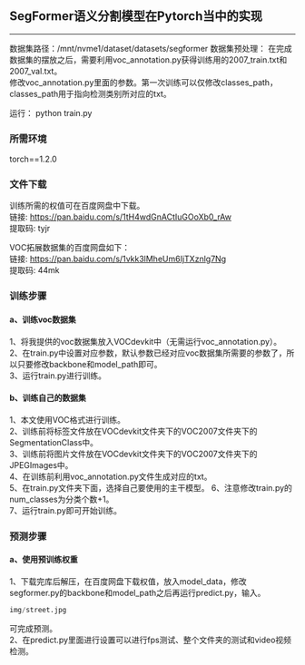 ## SegFormer语义分割模型在Pytorch当中的实现
---
数据集路径：/mnt/nvme1/dataset/datasets/segformer
数据集预处理：
在完成数据集的摆放之后，需要利用voc_annotation.py获得训练用的2007_train.txt和2007_val.txt。   
修改voc_annotation.py里面的参数。第一次训练可以仅修改classes_path，classes_path用于指向检测类别所对应的txt。   

运行：
python train.py
### 所需环境
torch==1.2.0  

### 文件下载
训练所需的权值可在百度网盘中下载。     
链接: https://pan.baidu.com/s/1tH4wdGnACtIuGOoXb0_rAw    
提取码: tyjr      

VOC拓展数据集的百度网盘如下：   
链接: https://pan.baidu.com/s/1vkk3lMheUm6IjTXznlg7Ng    
提取码: 44mk    

### 训练步骤
#### a、训练voc数据集
1、将我提供的voc数据集放入VOCdevkit中（无需运行voc_annotation.py）。  
2、在train.py中设置对应参数，默认参数已经对应voc数据集所需要的参数了，所以只要修改backbone和model_path即可。  
3、运行train.py进行训练。  

#### b、训练自己的数据集
1、本文使用VOC格式进行训练。  
2、训练前将标签文件放在VOCdevkit文件夹下的VOC2007文件夹下的SegmentationClass中。    
3、训练前将图片文件放在VOCdevkit文件夹下的VOC2007文件夹下的JPEGImages中。    
4、在训练前利用voc_annotation.py文件生成对应的txt。    
5、在train.py文件夹下面，选择自己要使用的主干模型。
6、注意修改train.py的num_classes为分类个数+1。    
7、运行train.py即可开始训练。  

### 预测步骤
#### a、使用预训练权重
1、下载完库后解压，在百度网盘下载权值，放入model_data，修改segformer.py的backbone和model_path之后再运行predict.py，输入。  
```python
img/street.jpg
```
可完成预测。    
2、在predict.py里面进行设置可以进行fps测试、整个文件夹的测试和video视频检测。       

